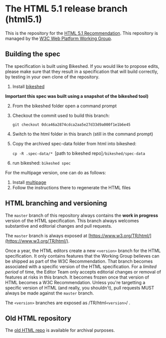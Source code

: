 # The HTML 5.1 release branch (html5.1)

This is the repository for the [HTML 5.1 Recommendation](http://www.w3.org/TR/2016/REC-html51-20161101/). 
This repository is managed by the [W3C Web Platform Working Group](https://www.w3.org/WebPlatform/WG/).

## Building the spec

The specification is built using Bikeshed. If you would like to propose edits, please make sure that 
they result in a specification that will build correctly, by testing in your own clone of the 
repository.

1. Install [bikeshed](https://github.com/tabatkins/bikeshed)

**Important this spec was built using a snapshot of the bikeshed tool)**

2. From the bikeshed folder open a command prompt
3. Checkout the commit used to build this branch:

   `git checkout 0dca46a2874cdca2aa5e27d33d9a000f1e1b6e45`
4. Switch to the html folder in this branch (still in the command prompt)
5. Copy the archived spec-data folder from html into bikeshed: 
   
   `cp -R .spec-data/* `[path to bikeshed repo]`/bikeshed/spec-data`

6. run bikeshed: `bikeshed spec`

For the multipage version, one can do as follows:

1. Install [multipage](https://github.com/adrianba/multipage)
2. Follow the instructions there to regenerate the HTML files

## HTML branching and versioning

The `master` branch of this repository always contains the **work in progress** version of the HTML specification. This branch always welcomes substantive and editorial changes and pull requests.

The `master` branch is always exposed at [https://www.w3.org/TR/html/](https://www.w3.org/TR/html/).

Once a year, the HTML editors create a new `<version>` branch for the HTML specification. It only contains features that the Working Group believes can be shipped as part of the W3C Recommendation. That branch becomes associated with a specific version of the HTML specification. For a *limited period* of time, the Editor Team only accepts editorial changes or removal of features at risks in this branch. It becomes frozen once that version of HTML becomes a W3C Recommendation. Unless you're targetting a specific version of HTML (and really, you shouldn't), pull requests MUST always be made against the `master` branch.

The `<version>` branches are exposed as /TR/html`<version>`/ .

## Old HTML repository

The [old HTML repo](https://github.com/w3c/html-old) is available for archival purposes.
